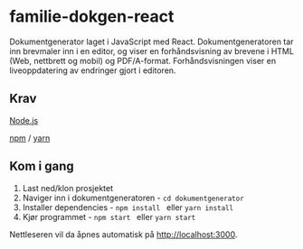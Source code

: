# familie-dokgen-react

Dokumentgenerator laget i JavaScript med React. Dokumentgeneratoren tar inn brevmaler inn i en editor, og viser en forhåndsvisning av brevene i HTML (Web, nettbrett og mobil) og PDF/A-format. Forhåndsvisningen viser en liveoppdatering av endringer gjort i editoren. 

## Krav 

[Node.js](https://nodejs.org/)

[npm](https://www.npmjs.com/) / [yarn](https://yarnpkg.com/)

## Kom i gang 

1. Last ned/klon prosjektet
2. Naviger inn i dokumentgeneratoren -  ``cd dokumentgenerator ``  
3. Installer dependencies - ``npm install `` eller ``yarn install`` 
4. Kjør programmet -  ``npm start `` eller ``yarn start``

Nettleseren vil da åpnes automatisk på [http://localhost:3000](http://localhost:3000).
